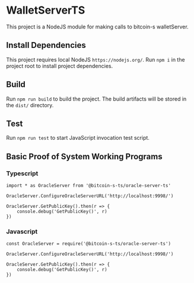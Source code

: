 # WalletServerTS

This project is a NodeJS module for making calls to bitcoin-s walletServer.

## Install Dependencies

This project requires local NodeJS `https://nodejs.org/`. Run `npm i` in the project root to install project dependencies.

## Build

Run `npm run build` to build the project. The build artifacts will be stored in the `dist/` directory.

## Test

Run `npm run test` to start JavaScript invocation test script.

## Basic Proof of System Working Programs

### Typescript
```
import * as OracleServer from '@bitcoin-s-ts/oracle-server-ts'

OracleServer.ConfigureOracleServerURL('http://localhost:9998/')

OracleServer.GetPublicKey().then(r => {
	console.debug('GetPublicKey()', r)
})
```

### Javascript
```
const OracleServer = require('@bitcoin-s-ts/oracle-server-ts')

OracleServer.ConfigureOracleServerURL('http://localhost:9998/')

OracleServer.GetPublicKey().then(r => {
	console.debug('GetPublicKey()', r)
})
```
